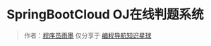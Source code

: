 # SpringBootCloud OJ在线判题系统

> 作者：[程序员雨墨]( coder-yumo)
> 仅分享于 [编程导航知识星球](https://github.com/coder-yumo)
